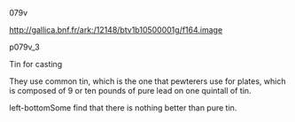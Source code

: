 079v

http://gallica.bnf.fr/ark:/12148/btv1b10500001g/f164.image

p079v_3

Tin for casting

They use common tin, which is the one that pewterers use for plates, which is composed of 9 or ten pounds of pure lead on one quintall of tin.

left-bottomSome find that there is nothing better than pure tin.
